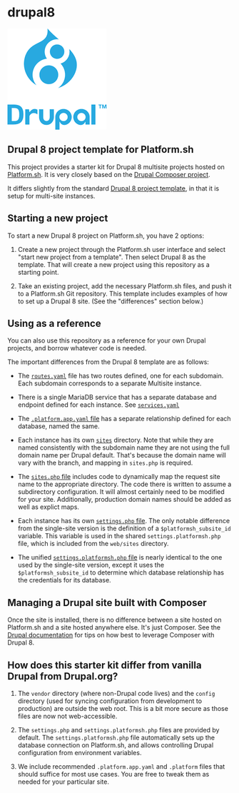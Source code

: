 # drupal8

![drupal8](drupal.png)

## Drupal 8 project template for Platform.sh

This project provides a starter kit for Drupal 8 multisite projects hosted on [Platform.sh](http://platform.sh). It
is very closely based on the [Drupal Composer project](https://github.com/drupal-composer/drupal-project).

It differs slightly from the standard [Drupal 8 project template](https://github.com/platformsh/platformsh-example-drupal8), in that it is setup for multi-site instances.

## Starting a new project

To start a new Drupal 8 project on Platform.sh, you have 2 options:

1. Create a new project through the Platform.sh user interface and select "start
   new project from a template".  Then select Drupal 8 as the template. That will
   create a new project using this repository as a starting point.

2. Take an existing project, add the necessary Platform.sh files, and push it
   to a Platform.sh Git repository. This template includes examples of how to
   set up a Drupal 8 site.  (See the "differences" section below.)

## Using as a reference

You can also use this repository as a reference for your own Drupal projects, and borrow whatever code is needed.

The important differences from the Drupal 8 template are as follows:

* The [`routes.yaml`](.platform/routes/yaml) file has two routes defined, one for each subdomain.  Each subdomain corresponds to a separate Multisite instance.

* There is a single MariaDB service that has a separate database and endpoint defined for each instance.  See [`services.yaml`](.platform/services.yaml#L9)

* The [`.platform.app.yaml` file](.platform.app.yaml#L21) has a separate relationship defined for each database, named the same.

* Each instance has its own [`sites`](web/sites) directory.  Note that while they are named consistently with the subdomain name they are not using the full domain name per Drupal default.  That's because the domain name will vary with the branch, and mapping in `sites.php` is required.

* The [`sites.php` file](web/sites/sites.php) includes code to dynamically map the request site name to the appropriate directory.  The code there is written to assume a subdirectory configuration.  It will almost certainly need to be modified for your site.  Additionally, production domain names should be added as well as explict maps.

* Each instance has its own [`settings.php` file](web/sites/default/settings.php).  The only notable difference from the single-site version is the definition of a `$platformsh_subsite_id` variable.  This variable is used in the shared `settings.platformsh.php` file, which is included from the `web/sites` directory.

* The unified [`settings.platformsh.php` file](web/sites/settings.platformsh.php) is nearly identical to the one used by the single-site version, except it uses the `$platformsh_subsite_id` to determine which database relationship has the credentials for its database.

## Managing a Drupal site built with Composer

Once the site is installed, there is no difference between a site hosted on Platform.sh
and a site hosted anywhere else.  It's just Composer.  See the [Drupal documentation](https://www.drupal.org/node/2404989)
for tips on how best to leverage Composer with Drupal 8.

## How does this starter kit differ from vanilla Drupal from Drupal.org?

1. The `vendor` directory (where non-Drupal code lives) and the `config` directory
   (used for syncing configuration from development to production) are outside
   the web root. This is a bit more secure as those files are now not web-accessible.

2. The `settings.php` and `settings.platformsh.php` files are provided by
   default. The `settings.platformsh.php` file automatically sets up the database connection on Platform.sh, and allows controlling Drupal configuration from environment variables.

3. We include recommended `.platform.app.yaml` and `.platform` files that should suffice
   for most use cases. You are free to tweak them as needed for your particular site.
